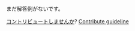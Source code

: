 
まだ解答例がないです。

[コントリビュートしませんか](https://github.com/BFEdev/BFE.dev-solutions/blob/main/question/what-does-a-http-request-look-like_ja.md)?  [Contribute guideline](https://github.com/BFEdev/BFE.dev-solutions#how-to-contribute)
